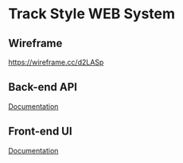 # Track Style WEB System

## Wireframe

https://wireframe.cc/d2LASp

## Back-end API

[Documentation](/back-end/README.md)

## Front-end UI

[Documentation](/front-end/README.md)

